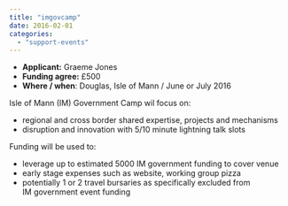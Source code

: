 ```yaml
---
title: "imgovcamp"
date: 2016-02-01
categories: 
  - "support-events"
---
```


- **Applicant:** Graeme Jones
- **Funding agree:** £500
- **Where / when**: Douglas, Isle of Mann / June or July 2016

Isle of Mann (IM) Government Camp wil focus on:

- regional and cross border shared expertise, projects and mechanisms
- disruption and innovation with 5/10 minute lightning talk slots

Funding will be used to:

- leverage up to estimated 5000 IM government funding to cover venue
- early stage expenses such as website, working group pizza
- potentially 1 or 2 travel bursaries as specifically excluded from IM government event funding
